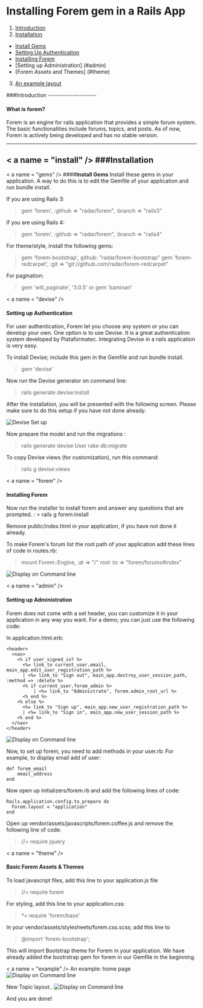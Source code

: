 


<b>Installing Forem gem in a Rails App</b>
=============================

1. [Introduction](#intro)
2. [Installation](#install)
  * [Install Gems](#gems)
  * [Setting Up Authentication](#devise)
  * [Installing Forem](#forem)
  * [Setting up Administration] (#admin)
  * [Forem Assets and Themes] (#theme)
3. [An example layout](#example)



<a name = "intro" />
###Introduction
--------------------

<h4>What is forem?</h4>
Forem is an engine for rails application that provides a simple forum system. The basic functionalities include forums, topics, and posts. As of now, Forem is actively being developed and has no stable version. 

----------

< a name = "install" />
###Installation
-------------

< a name = "gems" />
####**Install Gems**
Install these gems in your application. A way to do this is to edit the Gemfile of your application and run bundle install. 

If you are using Rails 3:
>  gem 'forem', :github => "radar/forem", :branch => "rails3"

If you are using Rails 4:
> gem 'forem', :github => "radar/forem", :branch => "rails4"

For theme/style, install the following gems:
>gem 'forem-bootstrap', github: "radar/forem-bootstrap"
>gem 'forem-redcarpet', :git => "git://github.com/radar/forem-redcarpet"

For pagination:
>gem 'will_paginate', '3.0.5'
>or
>gem 'kaminari'

< a name = "devise" />
<h4><strong>Setting up Authentication</strong></h4>
For user authentication, Forem let you choose any system or you can develop your own. One option is to use Devise. It is a great authentication system developed by Plataformatec. Integrating Devise in a rails application is very easy. 

To install Devise; include this gem in the Gemfile and run bundle install. 
>gem 'devise'

Now run the Devise generator on command line:
>rails generate devise:install

After the installation, you will be presented with the following screen. Please make sure to do this setup if you have not done already.

![Devise Set up ](http://drive.google.com/uc?export=view&id=0B5hPtk8a_KEkOFlIRFhSc281eDg)

Now prepare the model and run the migrations :
> rails generate devise User
> rake db:migrate

To copy Devise views (for customization), run this command:
> rails g devise:views

< a name = "forem" />
<h4><strong>Installing Forem</strong></h4>
Now run the installer to install forem and answer any questions that are prompted. :
> rails g forem:install

Remove public/index.html in your application, if you have not done it already.

To make Forem's forum list the root path of your application add these lines of code in routes.rb:

> mount Forem::Engine, :at => "/"
> root :to => "forem/forums#index"


![Display on Command line ](http://drive.google.com/uc?export=view&id=0B5hPtk8a_KEkRUxVdTlHN0ktZUk)
 
 < a name = "admin" />
<h4><strong>Setting up Administration</strong></h4>

Forem does not come with a set header, you can customize it in your application in any way you want. For a demo; you can just use the following code:

In application.html.erb:


```
<header>
  <nav>
    <% if user_signed_in? %>
      <%= link_to current_user.email, main_app.edit_user_registration_path %>
      | <%= link_to "Sign out", main_app.destroy_user_session_path, :method => :delete %>
      <% if current_user.forem_admin %>
          | <%= link_to "Administrate", forem.admin_root_url %>
      <% end %>
    <% else %>
      <%= link_to "Sign up", main_app.new_user_registration_path %>
      | <%= link_to "Sign in", main_app.new_user_session_path %>
    <% end %>
  </nav>
</header>
``` 

![Display on Command line ](http://drive.google.com/uc?export=view&id=0B5hPtk8a_KEkNS1LR2hUSHJtdGc)

Now, to set up forem, you need to add methods in your user.rb:
For example, to display email add of user: 
```
def forem_email
    email_address
end
```


Now open up initializers/forem.rb and add the following lines of code:

```
Rails.application.config.to_prepare do
  Forem.layout = "application"
end
```
  
Open up vendor/assets/javascripts/forem.coffee.js and remove the following line of code:
> //= require jquery

< a name = "theme" />
<h4><strong>Basic Forem Assets & Themes </strong></h4>

To load javascript files, add this line to your application.js file 

> //= require forem


For styling, add this line to your application.css:

>  *= require 'forem/base'

In your vendor/assets/stylesheets/forem.css.scss; add this line to 

> @import 'forem-bootstrap';

This will import Bootstrap theme for Forem in your application. We have already added the bootrstrap gem for forem in our Gemfile in the beginning. 

< a name = "example" />
An example: home page
![Display on Command line ](http://drive.google.com/uc?export=view&id=0B5hPtk8a_KEkdDRlbzFZUkR2UDg)

New Topic layout..
![Display on Command line ](http://drive.google.com/uc?export=view&id=/0B5hPtk8a_KEkdFg3ME8wUUZzYzQ)

And you are done! 

